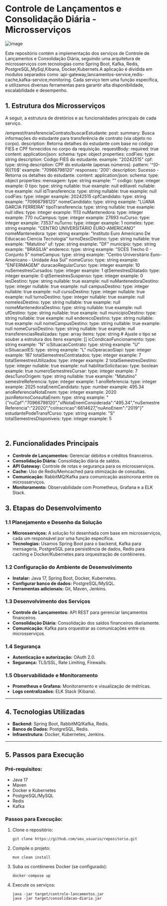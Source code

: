 <h1>Controle de Lançamentos e Consolidação Diária - Microsserviços</h1>


![image](https://github.com/user-attachments/assets/00b4d0be-f17a-4f24-95e8-cd6882136e5a)

<p>Este repositório contém a implementação dos serviços de Controle de Lançamentos e Consolidação Diária, seguindo uma arquitetura de microsserviços com tecnologias como Spring Boot, Kafka, Redis, PostgreSQL,MySql,Kibana, Docker,Kubernets.A aplicação é dividida em modulos separados  como :api-gateway,lancamentos-service,redis-cache,kafka-service,monitoring. Cada serviço tem uma função específica, e utilizamos diversas ferramentas para garantir alta disponibilidade, escalabilidade e desempenho.</p>

<h2>1. Estrutura dos Microsserviços</h2>
<p>A seguir, a estrutura de diretórios e as funcionalidades principais de cada serviço.</p>

    

 /emprest/transferenciaContrato/buscarEstudante:
  post:
    summary: Busca informações do estudante para transferência de contrato (via objeto no corpo).
    description: Retorna detalhes do estudante com base no código FIES e CPF fornecidos no corpo da requisição.
    requestBody:
      required: true
      content:
        application/json:
          schema:
            type: object
            properties:
              codFies:
                type: string
                description: Código FIES do estudante.
                example: "20242515"
              cpf:
                type: string
                description: CPF do estudante (apenas números).
                pattern: '^[0-9]{11}$'
                example: "70966798120"
    responses:
      '200':
        description: Sucesso - Retorna os detalhes do estudante.
        content:
          application/json:
            schema:
              type: object
              properties:
                mensagem:
                  type: string
                  example: ""
                codigo:
                  type: integer
                  example: 0
                tipo:
                  type: string
                  nullable: true
                  example: null
                editavel:
                  nullable: true
                  example: null
                idTransferencia:
                  type: string
                  nullable: true
                  example: null
                codFies:
                  type: integer
                  example: 20242515
                cpfCandidato:
                  type: string
                  example: "70966798120"
                nomeCandidato:
                  type: string
                  example: "LUANA GARCIA FERREIRA"
                tipoTransferencia:
                  type: string
                  nullable: true
                  example: null
                idIes:
                  type: integer
                  example: 1113
                nuMantenedora:
                  type: integer
                  example: 770
                nuCampus:
                  type: integer
                  example: 27693
                nuCurso:
                  type: integer
                  example: 73537
                nuTurno:
                  type: integer
                  example: 1
                nomeIes:
                  type: string
                  example: "CENTRO UNIVERSITÁRIO EURO-AMERICANO"
                nomeMantenedora:
                  type: string
                  example: "Instituto Euro Americano De Educacao Ciencia Tecnologia"
                turnoDescDestino:
                  type: string
                  nullable: true
                  example: "Matutino"
                uf:
                  type: string
                  example: "DF"
                municipio:
                  type: string
                  example: "BRASILIA"
                endereco:
                  type: string
                  example: "SCES Trecho 0 - Conjunto 5"
                nomeCampus:
                  type: string
                  example: "Centro Universitário Euro-Americano - Unidade Asa Sul"
                nomeCurso:
                  type: string
                  example: "ENFERMAGEM"
                duracaoRegularCurso:
                  type: integer
                  example: 10
                nuSemestresCursados:
                  type: integer
                  example: 1
                qtSemestresDilatado:
                  type: integer
                  example: 0
                qtSemestresSuspenso:
                  type: integer
                  example: 0
                iesDestino:
                  type: string
                  nullable: true
                  example: null
                nuMantenedoraDestino:
                  type: integer
                  nullable: true
                  example: null
                campusDestino:
                  type: integer
                  nullable: true
                  example: null
                cursoDestino:
                  type: integer
                  nullable: true
                  example: null
                turnoDestino:
                  type: integer
                  nullable: true
                  example: null
                nomeIesDestino:
                  type: string
                  nullable: true
                  example: null
                nomeMantenedoraDestino:
                  type: string
                  nullable: true
                  example: null
                ufDestino:
                  type: string
                  nullable: true
                  example: null
                municipioDestino:
                  type: string
                  nullable: true
                  example: null
                enderecoDestino:
                  type: string
                  nullable: true
                  example: null
                nomeCampusDestino:
                  type: string
                  nullable: true
                  example: null
                nomeCursoDestino:
                  type: string
                  nullable: true
                  example: null
                transferenciasRealizadas:
                  type: array
                  items:
                    type: string # Ajuste o tipo se souber a estrutura dos itens
                  example: []
                icCondicaoFuncionamento:
                  type: string
                  example: "N"
                icSituacaoContrato:
                  type: string
                  example: "U"
                icSituacaoIES:
                  type: string
                  example: "L"
                nuOperacaoSiapi:
                  type: integer
                  example: 187
                totalSemestresContratados:
                  type: integer
                  example: 7
                totalSemestresUtilizados:
                  type: integer
                  example: 2
                totalSemestresDestino:
                  type: integer
                  nullable: true
                  example: null
                habilitarSolicitacao:
                  type: boolean
                  example: true
                numeroSemestresCursar:
                  type: integer
                  example: 7
                descTunoOrigem:
                  type: string
                  nullable: true
                  example: "Matutino"
                semestreReferencia:
                  type: integer
                  example: 1
                anoReferencia:
                  type: integer
                  example: 2025
                notaEnemCandidato:
                  type: number
                  example: 495.34
                anoReferenciaNotaEnem:
                  type: integer
                  example: 2020
                jsonRetornoConsultaEnem:
                  type: string
                  example: "{\"nuCpf\":\"70966798120\",\"vlNotaEnemConsiderada\":\"495.34\",\"nuSemestreReferencia\":\"22020\",\"coInscricao\":6614627,\"nuAnoEnem\":\"2019\"}"
                estudantePodeTransfCurso:
                  type: string
                  example: "S"
                totalSemestresDisponiveis:
                  type: integer
                  example: 5
                  
    
            
                
           
            
            




<pre>

</pre>

<h2>2. Funcionalidades Principais</h2>
<ul>
 <li><b>Controle de Lançamentos:</b> Gerenciar débitos e créditos financeiros.</li>
 <li><b>Consolidação Diária:</b> Consolidação diária de saldos.</li>
 <li><b>API Gateway:</b> Controle de rotas e segurança para os microsserviços.</li>
 <li><b>Cache:</b> Uso de Redis/Memcached para otimização de consultas.</li>
 <li><b>Comunicação:</b> RabbitMQ/Kafka para comunicação assíncrona entre os microsserviços.</li>
 <li><b>Monitoramento:</b> Observabilidade com Prometheus, Grafana e a ELK Stack.</li>
</ul>

<h2>3. Etapas do Desenvolvimento</h2>
<h3>1.1 Planejamento e Desenho da Solução</h3>
<ul>
 <li><b>Microsserviços:</b> A solução foi desenhada com base em microsserviços, cada um responsável por uma função específica.</li>
 <li><b>Tecnologias:</b> Usamos Spring Boot para o backend, Kafka para mensageria, PostgreSQL para persistência de dados, Redis para caching e Docker/Kubernetes para orquestração de contêineres.</li>
</ul>

<h3>1.2 Configuração do Ambiente de Desenvolvimento</h3>
<ul>
 <li><b>Instalar:</b> Java 17, Spring Boot, Docker, Kubernetes.</li>
 <li><b>Configurar banco de dados:</b> PostgreSQL/MySQL.</li>
 <li><b>Ferramentas adicionais:</b> Git, Maven, Jenkins.</li>
</ul>

<h3>1.3 Desenvolvimento dos Serviços</h3>
<ul>
 <li><b>Controle de Lançamentos:</b> API REST para gerenciar lançamentos financeiros.</li>
 <li><b>Consolidação Diária:</b> Consolidação dos saldos financeiros diariamente.</li>
 <li><b>Comunicação:</b> Kafka para orquestrar as comunicações entre os microsserviços.</li>
</ul>

<h3>1.4 Segurança</h3>
<ul>
 <li><b>Autenticação e autorização:</b> OAuth 2.0.</li>
 <li><b>Segurança:</b> TLS/SSL, Rate Limiting, Firewalls.</li>
</ul>

<h3>1.5 Observabilidade e Monitoramento</h3>
<ul>
 <li><b>Prometheus e Grafana:</b> Monitoramento e visualização de métricas.</li>
 <li><b>Logs centralizados:</b> ELK Stack (Kibana).</li>
</ul>

<hr>

<h2>4. Tecnologias Utilizadas</h2>
<ul>
 <li><b>Backend:</b> Spring Boot, RabbitMQ/Kafka, Redis.</li>
 <li><b>Banco de Dados:</b> PostgreSQL, Redis.</li>
 <li><b>Infraestrutura:</b> Docker, Kubernetes, Jenkins.</li>
</ul>

<hr>

<h2>5. Passos para Execução</h2>
<h3>Pré-requisitos:</h3>
<ul>
 <li>Java 17</li>
 <li>Maven</li>
 <li>Docker e Kubernetes</li>
 <li>PostgreSQL/MySQL</li>
 <li>Redis</li>
 <li>Kafka</li>
</ul>

<h3>Passos para Execução:</h3>
<ol>
 <li>Clone o repositório: 
 <pre><code>git clone https://github.com/seu_usuario/repositorio.git</code></pre>
 </li>
 <li>Compile o projeto:
 <pre><code>mvn clean install</code></pre>
 </li>
 <li>Suba os contêineres Docker (se configurado):
 <pre><code>docker-compose up</code></pre>
 </li>
 <li>Execute os serviços:
 <pre><code>java -jar target/controle-lancamentos.jar 
java -jar target/consolidacao-diaria.jar</code></pre>
 </li>
</ol>
